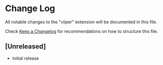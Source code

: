 # Change Log

All notable changes to the "viiper" extension will be documented in this file.

Check [Keep a Changelog](http://keepachangelog.com/) for recommendations on how to structure this file.

## [Unreleased]

- Initial release
